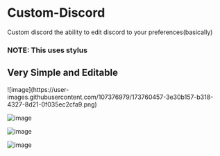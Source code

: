 # Custom-Discord
Custom discord the ability to edit discord to your preferences(basically)

<h3>NOTE: This uses stylus</h3>

<h2> Very Simple and Editable </h2>
![image](https://user-images.githubusercontent.com/107376979/173760457-3e30b157-b318-4327-8d21-0f035ec2cfa9.png)

![image](https://user-images.githubusercontent.com/107376979/173760505-8d4f9151-3491-453f-9cf9-98fe24eab8b0.png)

![image](https://user-images.githubusercontent.com/107376979/173760571-fb792efe-8f4c-47bb-b542-80214f4a1a3f.png)

![image](https://user-images.githubusercontent.com/107376979/173760644-9756399c-f072-4373-9ee8-ede4bd820431.png)

